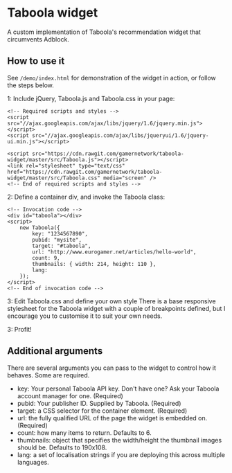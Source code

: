 Taboola widget
==============

A custom implementation of Taboola's recommendation widget that circumvents Adblock.

How to use it
-------------

See ```/demo/index.html``` for demonstration of the widget in action, or follow the steps below.

1: Include jQuery, Taboola.js and Taboola.css in your page:
```
<!-- Required scripts and styles -->
<script src="//ajax.googleapis.com/ajax/libs/jquery/1.6/jquery.min.js"></script>
<script src="//ajax.googleapis.com/ajax/libs/jqueryui/1.6/jquery-ui.min.js"></script>

<script src="https://cdn.rawgit.com/gamernetwork/taboola-widget/master/src/Taboola.js"></script>
<link rel="stylesheet" type="text/css" href="https://cdn.rawgit.com/gamernetwork/taboola-widget/master/src/Taboola.css" media="screen" />
<!-- End of required scripts and styles --> 
```

2: Define a container div, and invoke the Taboola class:
```
<!-- Invocation code -->
<div id="taboola"></div>
<script>
	new Taboola({
		key: "1234567890",
		pubid: "mysite",
		target: "#taboola",
		url: "http://www.eurogamer.net/articles/hello-world",
		count: 9,
		thumbnails: { width: 214, height: 110 },
		lang: 
	});
</script>
<!-- End of invocation code -->
```

3: Edit Taboola.css and define your own style
There is a base responsive stylesheet for the Taboola widget with a couple of breakpoints defined, but I encourage you to customise it to suit your own needs.

3: Profit!

Additional arguments
--------------------

There are several arguments you can pass to the widget to control how it behaves. Some are required.

- key: Your personal Taboola API key. Don't have one? Ask your Taboola account manager for one. (Required)
- pubid: Your publisher ID. Supplied by Taboola. (Required)
- target: a CSS selector for the container element. (Required)
- url: the fully qualified URL of the page the widget is embedded on. (Required)
- count: how many items to return. Defaults to 6.
- thumbnails: object that specifies the width/height the thumbnail images should be. Defaults to 190x108.
- lang: a set of localisation strings if you are deploying this across multiple languages.

